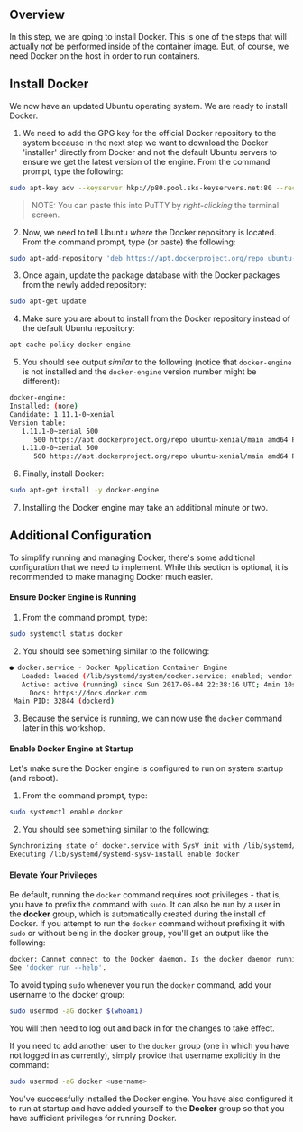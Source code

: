 ## Overview
In this step, we are going to install Docker. This is one of the steps that will actually _not_ be performed inside of the container image.  But, of course, we need Docker on the host in order to run containers.

## Install Docker
We now have an updated Ubuntu operating system.  We are ready to install Docker.

  1. We need to add the GPG key for the official Docker repository to the system because in the next step we want to download the Docker 'installer' directly from Docker and not the default Ubuntu servers to ensure we get the latest version of the engine.  From the command prompt, type the following:
  ```bash
  sudo apt-key adv --keyserver hkp://p80.pool.sks-keyservers.net:80 --recv-keys 58118E89F3A912897C070ADBF76221572C52609D
  ```  
  > NOTE: You can paste this into PuTTY by _right-clicking_ the terminal screen.

  2. Now, we need to tell Ubuntu _where_ the Docker repository is located. From the command prompt, type (or paste) the following:
  ```bash
  sudo apt-add-repository 'deb https://apt.dockerproject.org/repo ubuntu-xenial main'
  ```

  3. Once again, update the package database with the Docker packages from the newly added repository:
  ```bash
  sudo apt-get update
  ```

  4. Make sure you are about to install from the Docker repository instead of the default Ubuntu repository:
  ```bash
  apt-cache policy docker-engine
  ```

  5. You should see output _similar_ to the following (notice that `docker-engine` is not installed and the `docker-engine` version number might be different):
  ```bash
  docker-engine:
  Installed: (none)
  Candidate: 1.11.1-0~xenial
  Version table:
     1.11.1-0~xenial 500
        500 https://apt.dockerproject.org/repo ubuntu-xenial/main amd64 Packages
     1.11.0-0~xenial 500
        500 https://apt.dockerproject.org/repo ubuntu-xenial/main amd64 Packages
  ```

  6. Finally, install Docker:
  ```bash
  sudo apt-get install -y docker-engine
  ```

  7. Installing the Docker engine may take an additional minute or two.

## Additional Configuration
To simplify running and managing Docker, there's some additional configuration that we need to implement.  While this section is optional, it is recommended to make managing Docker much easier.

#### Ensure Docker Engine is Running

  1. From the command prompt, type:
  ```bash
  sudo systemctl status docker
  ```

  2. You should see something similar to the following:
  ```bash
  ● docker.service - Docker Application Container Engine
     Loaded: loaded (/lib/systemd/system/docker.service; enabled; vendor preset: enabled)
     Active: active (running) since Sun 2017-06-04 22:38:16 UTC; 4min 10s ago
       Docs: https://docs.docker.com
   Main PID: 32844 (dockerd)
  ```

  3. Because the service is running, we can now use the `docker` command later in this workshop.

#### Enable Docker Engine at Startup
Let's make sure the Docker engine is configured to run on system startup (and reboot).

  1. From the command prompt, type:
  ```bash
  sudo systemctl enable docker
  ```

  2. You should see something similar to the following:
  ```bash
  Synchronizing state of docker.service with SysV init with /lib/systemd/systemd-sysv-install...
Executing /lib/systemd/systemd-sysv-install enable docker
  ```

#### Elevate Your Privileges
Be default, running the `docker` command requires root privileges - that is, you have to prefix the command with `sudo`. It can also be run by a user in the **docker** group, which is automatically created during the install of Docker.  If you attempt to run the `docker` command without prefixing it with `sudo` or without being in the docker group, you'll get an output like the following:

```bash
docker: Cannot connect to the Docker daemon. Is the docker daemon running on this host?.
See 'docker run --help'.
```

To avoid typing `sudo` whenever you run the `docker` command, add your username to the docker group:

```bash
sudo usermod -aG docker $(whoami)
```

You will then need to log out and back in for the changes to take effect.

If you need to add another user to the `docker` group (one in which you have not logged in as currently), simply provide that username explicitly in the command:

```bash
sudo usermod -aG docker <username>
```

You've successfully installed the Docker engine.  You have also configured it to run at startup and have added yourself to the **Docker** group so that you have sufficient privileges for running Docker.